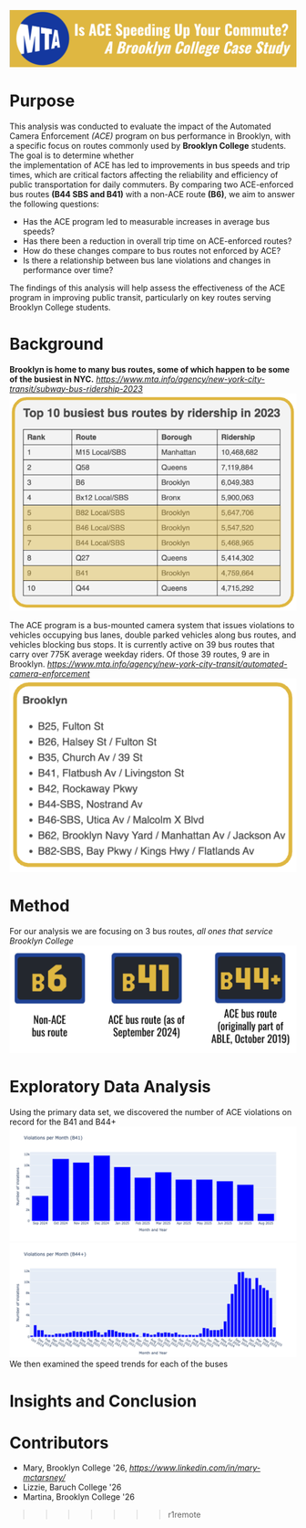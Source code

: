 ![Project Header](/images/mm_header.png)

# Purpose
This analysis was conducted to evaluate the impact of the Automated Camera Enforcement *(ACE)* program on bus performance 
in Brooklyn, with a specific focus on routes commonly used by **Brooklyn College** students. The goal is to determine whether  
the implementation of ACE has led to improvements in bus speeds and trip times, which are critical factors affecting the 
reliability and efficiency of public transportation for daily commuters.
By comparing two ACE-enforced bus routes **(B44 SBS and B41)** with a non-ACE route **(B6)**, we aim to answer the following questions:  
- Has the ACE program led to measurable increases in average bus speeds?
- Has there been a reduction in overall trip time on ACE-enforced routes?
- How do these changes compare to bus routes not enforced by ACE?
- Is there a relationship between bus lane violations and changes in performance over time?


The findings of this analysis will help assess the effectiveness of the ACE program in improving public transit, particularly on key routes
serving Brooklyn College students.

# Background
**Brooklyn is home to many bus routes, some of which happen to be some of the busiest in NYC.**
*https://www.mta.info/agency/new-york-city-transit/subway-bus-ridership-2023*
![Table showing busiest bus routes](/images/busy.png)

The ACE program is a bus-mounted camera system that issues violations to vehicles occupying bus lanes, double parked vehicles along bus routes, and vehicles blocking bus stops. It is currently active on 39 bus routes that carry over 775K average weekday riders. Of those 39 routes, 9 are in Brooklyn. 
*https://www.mta.info/agency/new-york-city-transit/automated-camera-enforcement*
![List showing ACE routes in Brooklyn](/images/ace_bk.png)

# Method
For our analysis we are focusing on 3 bus routes, *all ones that service Brooklyn College*
![B6, B41, B44+](/images/buses.png)

# Exploratory Data Analysis
Using the primary data set, we discovered the number of ACE violations on record for the B41 and B44+
![B41 ACE](/images/b41ace.png)
![B44+ ACE](/images/b44ace.png)
We then examined the speed trends for each of the buses
<!-- INSERT OTHER IMAGES HERE -->

# Insights and Conclusion

# Contributors
- Mary, Brooklyn College '26, *https://www.linkedin.com/in/mary-mctarsney/*
- Lizzie, Baruch College '26
- Martina, Brooklyn College '26
>>>>>>> r1remote
